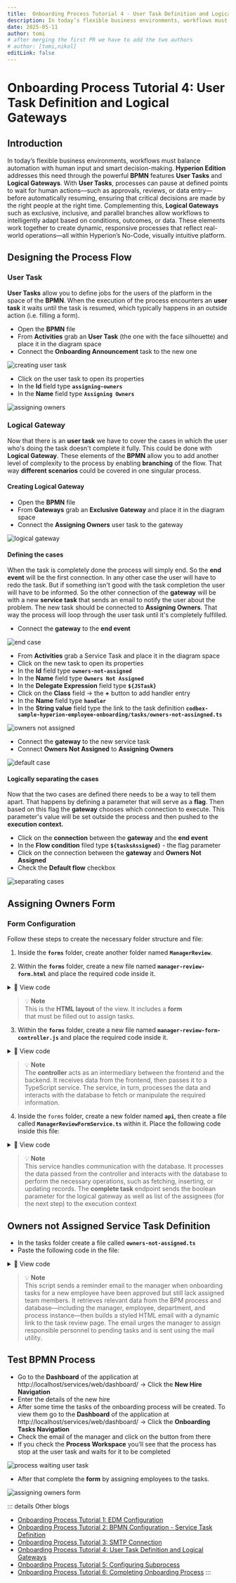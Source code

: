 ```yaml
---
title:  Onboarding Process Tutorial 4 - User Task Definition and Logical Gateways
description: In today’s flexible business environments, workflows must balance automation with human input and smart decision-making.
date: 2025-05-11
author: tomi
# after merging the first PR we have to add the two authors
# author: [tomi,nikol]
editLink: false
---
```


# Onboarding Process Tutorial 4: User Task Definition and Logical Gateways

## Introduction

In today’s flexible business environments, workflows must balance automation with human input and smart decision-making. **Hyperion Edition** addresses this need through the powerful **BPMN** features **User Tasks** and **Logical Gateways**.
With **User Tasks**, processes can pause at defined points to wait for human actions—such as approvals, reviews, or data entry—before automatically resuming, ensuring that critical decisions are made by the right people at the right time.
Complementing this, **Logical Gateways** such as exclusive, inclusive, and parallel branches allow workflows to intelligently adapt based on conditions, outcomes, or data.
These elements work together to create dynamic, responsive processes that reflect real-world operations—all within Hyperion’s No-Code, visually intuitive platform.

## Designing the Process Flow

### User Task

**User Tasks** allow you to define jobs for the users of the platform in the space of the **BPMN**. When the execution of the process encounters an **user task** it waits until the task is resumed, which typically happens in an outside action (i.e. filling a form).

-   Open the **BPMN** file
-	From **Activities** grab an **User Task** (the one with the face silhouette) and place it in the diagram space
-	Connect the **Onboarding Announcement** task to the new one

![creating user task](../../../../images/2025-05-11-onboarding-process-user-task-logcal-gateways/creating-user-task.gif)

-	Click on the user task to open its properties
-	In the **Id** field type **`assigning-owners`**
-	In the **Name** field type **`Assigning Owners`**

![assigning owners](../../../../images/2025-05-11-onboarding-process-user-task-logcal-gateways/assigning-owners.gif)

### Logical Gateway

Now that there is an **user task** we have to cover the cases in which the user who's doing the task doesn't complete it fully. This could be done with **Logical Gateway**. These elements of the **BPMN** allow you to add another level of complexity to the process by enabling **branching** of the flow. That way **different scenarios** could be covered in one singular process.

#### Creating Logical Gateway

-   Open the **BPMN** file
-	From **Gateways** grab an **Exclusive Gateway** and place it in the diagram space
-	Connect the **Assigning Owners** user task to the gateway

![logical gateway](../../../../images/2025-05-11-onboarding-process-user-task-logcal-gateways/creating-logical-gateway.gif)

#### Defining the cases

When the task is completely done the process will simply end. So the **end event** will be the first connection. In any other case the user will have to redo the task. But if something isn't good with the task completion the user will have to be informed. So the other connection of the **gateway** will be with a new **service task** that sends an email to notify the user about the problem. The new task should be connected to **Assigning Owners**. That way the process will loop through the user task until it's completely fulfilled.

-	Connect the **gateway** to the **end event**

![end case](../../../../images/2025-05-11-onboarding-process-user-task-logcal-gateways/end-case.gif)

-	From **Activities** grab a Service Task and place it in the diagram space
-	Click on the new task to open its properties
-	In the **Id** field type **`owners-not-assigned`**
-	In the **Name** field type **`Owners Not Assigned`**
-	In the **Delegate Expression** field type **`${JSTask}`**
-	Click on the **Class** field → the **+** button to add handler entry
-	In the **Name** field type **`handler`**
-	In the **String value** field type the link to the task definition **`codbex-sample-hyperion-employee-onboarding/tasks/owners-not-assingned.ts`**

![owners not assigned](../../../../images/2025-05-11-onboarding-process-user-task-logcal-gateways/owners-not-assingned.gif)

-	Connect the **gateway** to the new service task
-	Connect **Owners Not Assigned** to **Assigning Owners**

![default case](../../../../images/2025-05-11-onboarding-process-user-task-logcal-gateways/default-case.gif)

#### Logically separating the cases

Now that the two cases are defined there needs to be a way to tell them apart. That happens by defining a parameter that will serve as a **flag**. Then based on this flag the **gateway** chooses which connection to execute. This parameter's value will be set outside the process and then pushed to the **execution context.**

- Click on the **connection** between the **gateway** and the **end event**
- In the **Flow condition** filed type **`${tasksAssigned}`** - the flag parameter
- Click on the connection between the **gateway** and **Owners Not Assigned**
- Check the **Default flow** checkbox

![separating cases](../../../../images/2025-05-11-onboarding-process-user-task-logcal-gateways/separating-cases.gif)

## Assigning Owners Form

### Form Configuration

Follow these steps to create the necessary folder structure and file:

1. Inside the **`forms`** folder, create another folder named **`ManagerReview`**.

2. Within the **`forms`** folder, create a new file named **`manager-review-form.html`** and place the required code inside it.

<details>
  <summary>📄 View code</summary>
  
```
<!DOCTYPE html>
<html lang="en" xmlns="http://www.w3.org/1999/xhtml" ng-app="templateApp" ng-controller="templateController">

    <head>
        <meta charset="utf-8" />
        <meta name="viewport" content="width=device-width, initial-scale=1">
        <link rel="icon" sizes="any" href="data:;base64,iVBORw0KGgo=">
        <title config-title></title>
        <script type="text/javascript" src="manager-review-generate.js"></script>
        <script type="text/javascript" src="/services/js/platform-core/services/loader.js?id=view-js"></script>
        <link type="text/css" rel="stylesheet" href="/services/js/platform-core/services/loader.js?id=view-css" />
        <script src="manager-review-form-controller.js"></script>
    </head>

    <body class="bk-vbox">
        <h2 bk-title class="bk-padding--sm bk-center" wrap="true" header-size="2" aria-label="title" ng-if="hasAvailableTasks">Manager Review</h2>
        <bk-scrollbar class="bk-full-height bk-padding--sm bk-center--horizontal">
            <bk-fieldset ng-form="forms.details" class="bk-restrict-width--sm bk-full-width" ng-if="hasAvailableTasks">
                <bk-form-group name="entityForm">
                    <bk-form-item horizontal="false" ng-repeat="task in taskList track by task.Id">
                        <bk-form-label for="assignee-{{ $index }}" ng-required="true" colon="true">{{task.Name}}</bk-form-label>
                        <bk-combobox-input input-id="assignee-{{ $index }}" ng-required="true" ng-model="entity.assignees[task.Id]" dropdown-items="assigneeOptions" placeholder="Choose Assignee ..."
                            btn-aria-label="show/hide Assignee options" list-aria-label="Assignee options"></bk-combobox-input>
                    </bk-form-item>
                </bk-form-group>
            </bk-fieldset>
            <bk-message-page glyph="sap-icon--message-information" ng-if="!hasAvailableTasks">
                <bk-message-page-title>There are no tasks to assign at the moment</bk-message-page-title>
                <bk-message-page-subtitle>It looks like all the tasks have been completed or there are no new tasks to assign right now.</bk-message-page-subtitle>
            </bk-message-page>
        </bk-scrollbar>
        <bk-bar bar-design="footer" class="bk-margin-top--md" ng-if="hasAvailableTasks">
            <bk-bar-right>
                <bk-bar-element>
                    <bk-button label="Submit" state="emphasized" ng-click="submitAssignees()" ng-disabled="!(forms.details.$valid)"></bk-button>
                </bk-bar-element>
            </bk-bar-right>
        </bk-bar>
        <theme></theme>
    </body>

</html>

```
</details>

> 💡 **Note**  
> This is the **HTML layout** of the view. It includes a **form**  
> that must be filled out to assign tasks.

3. Within the **`forms`** folder, create a new file named **`manager-review-form-controller.js`** and place the required code inside it.


<details>
  <summary>📄 View code</summary>

```
angular.module('templateApp', ['blimpKit', 'platformView']).controller('templateController', ($scope, $http) => {

    const employeeId = new URLSearchParams(window.location.search).get('employeeId');
    const processInstanceId = new URLSearchParams(window.location.search).get('processId');

    $scope.entity = {
        assignees: {}
    };
    $scope.forms = {
        details: {},
    };

    const tasksUrl =
        "/services/ts/codbex-sample-hyperion-employee-onboarding/forms/ManagerReview/api/ManagerReviewFormService.ts/tasksData/" + employeeId;
    const employeeUrl =
        "/services/ts/codbex-sample-hyperion-employee-onboarding/forms/ManagerReview/api/ManagerReviewFormService.ts/employeeData";
    const updateAssigneeUrl =
        "/services/ts/codbex-sample-hyperion-employee-onboarding/forms/ManagerReview/api/ManagerReviewFormService.ts/updateAssignee";
    const completeTaskUrl =
        "/services/ts/codbex-sample-hyperion-employee-onboarding/forms/ManagerReview/api/ManagerReviewFormService.ts/completeTask/" + processInstanceId;

    $scope.hasAvailableTasks = false;

    $http.get(tasksUrl).then(response => {
        $scope.taskList = response.data;
        $scope.hasAvailableTasks = response.data.length > 0;
        $http.get(employeeUrl).then(response => {
            $scope.assigneeOptions = response.data;
        }).catch((error) => {
            console.error("Error getting employees data: ", error);
        });

    }).catch((error) => {
        console.error("Error getting tasks data: ", error);
    });

    $scope.submitAssignees = () => {
        $scope.taskList.forEach((task) => {

            const assigneeId = $scope.entity.assignees[task.Id];

            if (assigneeId) {
                const updateData = {
                    taskId: task.Id,
                    assigneeId: assigneeId,
                };

                $http.post(updateAssigneeUrl, updateData).then(response => {
                    console.log("Assignee updated successfully for task", task.Id, response.data);
                }).catch(function (error) {
                    console.error("Error updating assignee for task", task.Id, error);
                });
            } else {
                console.log("No assignee selected for task with ID: ", task.Id);
            }
        });

        const assigneeIds = Object.values($scope.entity.assignees);

        $http.post(completeTaskUrl, assigneeIds).then(response => {
            console.log("Tasks completed: ", response.data);
            $http.get(tasksUrl).then(response => {
                $scope.taskList = response.data;
                $scope.entity.assignees = {};
                $scope.hasAvailableTasks = response.data.length > 0;
            }).catch((error) => {
                console.error("Error refreshing task list", error);
            });
        }).catch((error) => {
            console.error("Error completing tasks list", error);
        });
    };

});
```
</details>

> 💡 **Note**  
> The **controller** acts as an intermediary between the frontend and the backend. It receives data from the frontend, then passes it to a TypeScript service. The service, in turn, processes the data and interacts with the database to fetch or manipulate the required information.


4. Inside the `forms` folder, create a new folder named **`api`**, then create a file called **`ManagerReviewFormService.ts`** within it. Place the following code inside this file:


<details>
  <summary>📄 View code</summary>

```
import { OnboardingTaskRepository as OnboardingTaskDao } from "codbex-sample-hyperion-employee-onboarding/gen/codbex-sample-hyperion-employee-onboarding/dao/OnboardingTask/OnboardingTaskRepository";
import { EmployeeRepository as EmployeeDao } from "codbex-sample-hyperion-employee-onboarding/gen/codbex-sample-hyperion-employee-onboarding/dao/Employee/EmployeeRepository";

import { Controller, Get, Post } from "sdk/http";
import { tasks, process } from "sdk/bpm";

@Controller
class ManagerReviewFormService {

    private readonly onboardingTaskDao;
    private readonly employeeDao;

    constructor() {
        this.onboardingTaskDao = new OnboardingTaskDao();
        this.employeeDao = new EmployeeDao();
    }

    @Get("/tasksData/:employeeId")
    public tasksData(_: any, ctx: any) {
        const employeeId = ctx.pathParameters.employeeId;

        const tasks = this.onboardingTaskDao.findAll({
            $filter: {
                equals: {
                    Employee: employeeId
                }
            }
        });

        const unassignedTasks = tasks.filter(t => typeof t.Assignee !== 'number');

        return unassignedTasks;
    }

    @Get("/employeeData")
    public employeeData() {
        return this.employeeDao.findAll({
            $filter: {
                equals: {
                    Status: 3
                }
            }
        }).map(function (value) {
            return {
                value: value.Id,
                text: value.Name
            };
        });
    }

    @Get("/newHireData")
    public newHireData() {
        return this.employeeDao.findAll({
            $filter: {
                equals: {
                    Status: 1
                }
            }
        }).map(function (value) {
            return {
                value: value.Id,
                text: value.Name
            };
        });
    }

    @Post("/updateAssignee")
    public updateAssignee(body: any) {

        let task = this.onboardingTaskDao.findById(body.taskId);

        task.Assignee = body.assigneeId;
        task.Status = 2; 

        this.onboardingTaskDao.update(task);
    }

    @Post("/completeTask/:processInstanceId")
    public completeTask(body: any, ctx: any) {
        const processInstanceId = ctx.pathParameters.processInstanceId;

        const task = tasks.list().filter(task => task.data.processInstanceId === processInstanceId);

        let assigneeTasks = process.getVariable(processInstanceId, "tasks");

        let finalTasks = [];

        for (let i = 0; i < assigneeTasks.length; i++) {
            const taskData = JSON.parse(assigneeTasks[i]);

            const task = {
                "Employee": taskData.Employee,
                "Name": taskData.Name,
                "Status": taskData.Status,
                "Link": taskData.Link,
                "Assignee": body[i]
            };

            finalTasks.push(task);
        }

        tasks.complete(task[0].data.id, {
            TaskAssignees: finalTasks,
            tasksAssigned: true
        });
    }

}
```

</details>

> 💡 **Note**   
> This service handles communication with the database. It processes the data passed from the controller and interacts with the database to perform the necessary operations, such as fetching, inserting, or updating records.
> The **complete task** endpoint sends the boolean parameter for the logical gateway as well as list of the assignees (for the next step) to the execution context


## Owners not Assigned Service Task Definition

- In the tasks folder create a file called **`owners-not-assigned.ts`**
- Paste the following code in the file:

<details>
  <summary>📄 View code</summary>

```typescript
import { EmployeeRepository  as  EmployeeDao } from  "codbex-sample-hyperion-employee-onboarding/gen/codbex-sample-hyperion-employee-onboarding/dao/Employee/EmployeeRepository";
import { DepartmentRepository  as  DepartmentDao } from  "codbex-sample-hyperion-employee-onboarding/gen/codbex-sample-hyperion-employee-onboarding/dao/Department/DepartmentRepository";

import { process } from  "sdk/bpm";
import { sendMail } from  "./mail-util";

const employeeDao = new  EmployeeDao();
const departmentDao = new  DepartmentDao();

const execution = process.getExecutionContext();
const executionId = execution.getId();

const managerId = process.getVariable(executionId, "Manager");
let managerLink = process.getVariable(executionId, "ManagerLink");
const employeeId = process.getVariable(executionId, "Employee");

const manager = employeeDao.findById(managerId);
if (!manager) {
throw  new  Error(`Employee with ID ${managerId} not found!`);
}

const employee = employeeDao.findById(employeeId);
if (!employee) {
throw  new  Error(`Employee with ID ${employeeId} not found!`);
}

const departmentName = departmentDao.findById(employee.Department).Name;

const subject = "No Assignees to Onboarding Tasks";
const processInstanceId = execution.getProcessInstanceId();

managerLink = `${managerLink}&processId=${processInstanceId}`;

const content = `
<div style="font-family: Arial, sans-serif; line-height: 1.6; color: #333; max-width: 600px; margin: auto; padding: 20px; border: 1px solid #ddd; border-radius: 10px;">
	<div style="text-align: left; margin-bottom: 20px;">
	<img src="https://raw.githubusercontent.com/codbex/codbex.github.io/main/docs/images/logos/codbex-logo.png" alt="Company Logo" style="width: 50px; height: 50px;">
	</div>
	<h2 style="color: #2c3e50; text-align: center;">Action Needed: Assign Onboarding Tasks</h2>
	<p>Dear ${manager.Name},</p>
	<p>The onboarding process for <strong>${employee.Name}</strong> (Department: <strong>${departmentName}</strong>) has been approved, but some onboarding tasks still do not have assigned team members.</p>
	<p>To ensure a smooth onboarding experience, please review the tasks and assign the appropriate assignees as soon as possible.</p>
	<div style="text-align: center; margin: 20px 0;">
    	<a href="${managerLink}" target="_blank" style="
        	display: inline-block;
        	padding: 12px 24px;
        	font-size: 16px;
        	color: #fff;
        	background-color: #007bff;
        	text-decoration: none;
        	border-radius: 5px;
    	">Review & Assign Tasks</a>
	</div>
	<p style="text-align: center; font-size: 14px; color: #555;">
    	Alternatively, you can access it here:
    	<a href="${managerLink}" target="_blank" style="color: #007bff; text-decoration: underline;">
        	Review and Assign Onboarding Tasks
    	</a>
	</p>
	<p>If you have any questions or need assistance, please contact the HR team.</p>
	<p>Best regards.</p>
</div>
`;

sendMail(manager.Email, subject, content);

```

</details>

> 💡 **Note**  
> This script sends a reminder email to the manager when onboarding tasks for a new employee have been approved but still lack assigned team members. It retrieves relevant data from the BPM process and database—including the manager, employee, department, and process instance—then builds a styled HTML email with a dynamic link to the task review page. The email urges the manager to assign responsible personnel to pending tasks and is sent using the mail utility.

## Test BPMN Process

- Go to the **Dashboard** of the application at http://localhost/services/web/dashboard/ → Click the **New Hire Navigation**
- Enter the details of the new hire
- After some time the tasks of the onboarding process will be created. To view them go to the **Dashboard** of the application at http://localhost/services/web/dashboard/ → Click the **Onboarding Tasks Navigation**
- Check the email of the manager and click on the button from there
- If you check the **Process Workspace** you'll see that the process has stop at the user task and waits for it to be completed

![process waiting user task](../../../../images/2025-05-11-onboarding-process-user-task-logcal-gateways/process-user-task.png)

- After that complete the **form** by assigning employees to the tasks.

![assigning owners form](../../../../images/2025-05-11-onboarding-process-user-task-logcal-gateways/assigning-owners-form.png)


::: details Other blogs
- [Onboarding Process Tutorial 1: EDM Configuration](https://codbex.com/technology/2025/05/08/onboarding-process-1-edm-configuration)
- [Onboarding Process Tutorial 2: BPMN Configuration - Service Task Definition](https://codbex.com/technology/2025/05/09/onboarding-process-2-services-task)
- [Onboarding Process Tutorial 3: SMTP Connection](https://codbex.com/technology/2025/05/10/onboarding-process-3-smtp)
- [Onboarding Process Tutorial 4: User Task Definition and Logical Gateways](https://codbex.com/technology/2025/05/11/onboarding-process-4-user-task-logical-gateways)
- [Onboarding Process Tutorial 5: Configuring Subprocess](https://codbex.com/technology/2025/05/12/onboarding-process-5-subprocess)
- [Onboarding Process Tutorial 6: Completing Onboarding Process](https://codbex.com/technology/2025/05/13/onboarding-process-6-final-steps)
:::